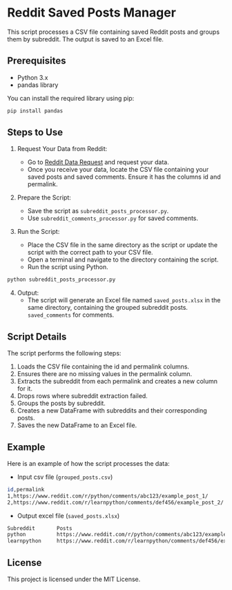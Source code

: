 # Reddit Saved Posts Manager

This script processes a CSV file containing saved Reddit posts and groups them by subreddit. The output is saved to an Excel file.

## Prerequisites

- Python 3.x
- pandas library

You can install the required library using pip:

```sh
pip install pandas
```

## Steps to Use

1. Request Your Data from Reddit:
    - Go to [Reddit Data Request](https://www.reddit.com/settings/data-request) and request your data.
    - Once you receive your data, locate the CSV file containing your saved posts and saved comments. Ensure it has the columns id and permalink.

2. Prepare the Script:
    - Save the script as `subreddit_posts_processor.py`.
    - Use `subreddit_comments_processor.py` for saved comments.

3. Run the Script:
    - Place the CSV file in the same directory as the script or update the script with the correct path to your CSV file.
    - Open a terminal and navigate to the directory containing the script.
    - Run the script using Python.

```sh
python subreddit_posts_processor.py
```

4. Output:
    - The script will generate an Excel file named `saved_posts.xlsx` in the same directory, containing the grouped subreddit posts. `saved_comments` for comments.
  
## Script Details

The script performs the following steps:

1. Loads the CSV file containing the id and permalink columns.
2. Ensures there are no missing values in the permalink column.
3. Extracts the subreddit from each permalink and creates a new column for it.
4. Drops rows where subreddit extraction failed.
5. Groups the posts by subreddit.
6. Creates a new DataFrame with subreddits and their corresponding posts.
7. Saves the new DataFrame to an Excel file.

## Example

Here is an example of how the script processes the data:

-  Input csv file (`grouped_posts.csv`)
```sh
id,permalink
1,https://www.reddit.com/r/python/comments/abc123/example_post_1/
2,https://www.reddit.com/r/learnpython/comments/def456/example_post_2/
```

-  Output excel file (`saved_posts.xlsx`)
```sh
Subreddit       Posts
python          https://www.reddit.com/r/python/comments/abc123/example_post_1/
learnpython     https://www.reddit.com/r/learnpython/comments/def456/example_post_2/
```
## License

This project is licensed under the MIT License.
